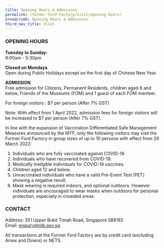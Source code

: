 ```yaml
---
title: Opening Hours & Admission
permalink: /former-ford-factory/visit/opening-hours/
breadcrumb: Opening Hours & Admission
third_nav_title: Visit
---
```

### OPENING HOURS

**Tuesday to Sunday:**<br>
9:00am - 5:30pm

**Closed on Mondays**<br>
Open during Public Holidays except on the first day of Chinese New Year.

**ADMISSION**<br>
Free admission for Citizens, Permanent Residents, children aged 6 and below, Friends of the Museums (FOM) and 1 guest of each FOM member. 

For foreign visitors : $7 per person (After 7% GST)

Note: With effect from 1 April 2022, admission fees for foreign visitors will be increased to $7 per person (After 7% GST).

In line with the expansion of Vaccination Differentiated Safe Management Measures announced by the MTF, only the following visitors may visit the Former Ford Factory in group sizes of up to 10 persons with effect from 29 March 2022:

1.  Individuals who are fully vaccinated against COVID-19.
2. Individuals who have recovered from COVID-19. 
3. Medically ineligible individuals for COVID-19 vaccines. 
4. Children aged 12 and below.
5. Unvaccinated individuals who have a valid Pre-Event Test (PET) showing a negative result.
6. Mask wearing is required indoors, and optional outdoors. However individuals are encouraged to wear masks when outdoors for personal protection, especially in crowded areas.

### CONTACT

Address: 351 Upper Bukit Timah Road, Singapore 588192<br>
Email: [enquiry@nlb.gov.sg](mailto:enquiry@nlb.gov.sg)

All transactions at the Former Ford Factory are by credit card (excluding Amex and Diners) or NETS.